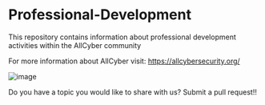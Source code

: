 # Professional-Development

This repository contains information about professional development activities within the AllCyber community

For more information about AllCyber visit: https://allcybersecurity.org/

![image](https://github.com/AllCyberCommunity/Professional-Development/assets/33077805/b6d22e82-394b-416d-a576-777f3d2e0ad8)

Do you have a topic you would like to share with us? Submit a pull request!!